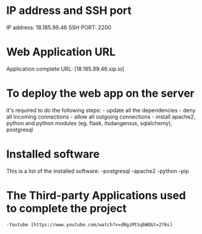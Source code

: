 # IP address and SSH port 
IP address: 18.185.99.46
SSH PORT: 2200

# Web Application URL
Application complete URL: [18.185.99.46.xip.io]

# To deploy the web app on the server
it's required to do the following steps:
 	- update all the dependencies
 	- deny all incoming connections
 	- allow all outgoing connections
 	- install apache2, python and python modules (eg. flask, itsdangerous, sqlalchemy), postgresql


# Installed software

This is a list of the installed software:
    -postgresql
	-apache2 
	-python
	-pip

# The Third-party Applications used to complete the project
	-Youtube [https://www.youtube.com/watch?v=dBgiMtSqbWQ&t=276s]
